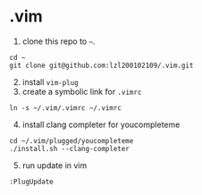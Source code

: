 # .vim
1. clone this repo to `~`.
```
cd ~
git clone git@github.com:lzl200102109/.vim.git
```
2. install `vim-plug`
3. create a symbolic link for `.vimrc`
```
ln -s ~/.vim/.vimrc ~/.vimrc
```
4. install clang completer for youcompleteme
```
cd ~/.vim/plugged/youcompleteme
./install.sh --clang-completer
```
5. run update in vim
```
:PlugUpdate
```
